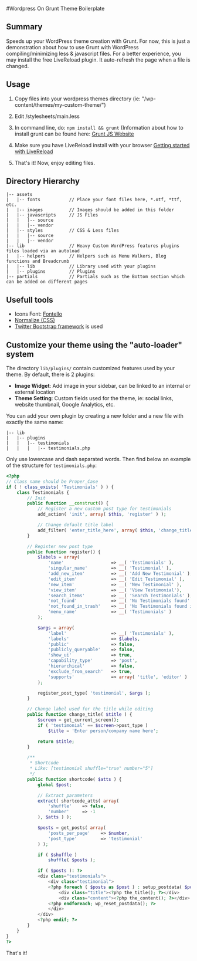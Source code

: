 #Wordpress On Grunt Theme Boilerplate

## Summary

Speeds up your WordPress theme creation with Grunt.
For now, this is just a demonstration about how to use Grunt with WordPress compiling/minimizing less & javascript files.
For a better experience, you may install the free LiveReload plugin. It auto-refresh the page when a file is changed.

## Usage

1. Copy files into your wordpress themes directory (ie: "/wp-content/themes/my-custom-theme/")

2. Edit /stylesheets/main.less

3. In command line, do: `npm install && grunt` (Information about how to install grunt can be found here: [Grunt JS Website](http://gruntjs.com)

4. Make sure you have LiveReload install with your browser [Getting started with LiveReload](http://livereload.com/#getting-started)

5. That's it! Now, enjoy editing files.

## Directory Hierarchy

```
|-- assets
|   |-- fonts           // Place your font files here, *.otf, *ttf, etc.
|   |-- images          // Images should be added in this folder
|   |-- javascripts     // JS Files
|   |   |-- source
|   |   |-- vendor
|   |-- styles          // CSS & Less files
|   |   |-- source
|   |   |-- vendor
|-- lib                 // Heavy Custom WordPress features plugins files loaded via an autoload
|   |-- helpers         // Helpers such as Menu Walkers, Blog functions and Breadcrumb
|   |-- lib             // Library used with your plugins
|   |-- plugins         // Plugins
|-- partials            // Partials such as the Bottom section which can be added on different pages
```

## Usefull tools

* Icons Font: [Fontello](http://fontello.com)
* [Normalize (CSS)](https://github.com/necolas/normalize.css)
* [Twitter Bootstrap framework](http://twitter.github.io/bootstrap) is used

## Customize your theme using the "auto-loader" system

The directory `lib/plugins/` contain customized features used by your theme. By default, there is 2 plugins:
* **Image Widget**: Add image in your sidebar, can be linked to an internal or external location
* **Theme Setting**: Custom fields used for the theme, ie: social links, website thumbnail, Google Analytics, etc.

You can add your own plugin by creating a new folder and a new file with exactly the same name:
```
|-- lib
|   |-- plugins
|   |   |-- testimonials
|   |   |   |-- testimonials.php
```

Only use lowercase and dash separated words.
Then find below an example of the structure for `testimonials.php`:
```php
<?php
// Class name should be Proper_Case
if ( ! class_exists( 'Testimonials' ) ) {
    class Testimonials {
        // Init
        public function __construct() {
            // Register a new custom post type for testimonials
            add_action( 'init', array( $this, 'register' ) );

            // Change default title label
            add_filter( 'enter_title_here', array( $this, 'change_title' ) );
        }

        // Register new post type
        public function register() {
            $labels = array(
                'name'                  => __( 'Testimonials' ),
                'singular_name'         => __( 'Testimonial' ),
                'add_new_item'          => __( 'Add New Testimonial' ),
                'edit_item'             => __( 'Edit Testimonial' ),
                'new_item'              => __( 'New Testimonial' ),
                'view_item'             => __( 'View Testimonial'),
                'search_items'          => __( 'Search Testimonials' ),
                'not_found'             => __( 'No Testimonials found' ),
                'not_found_in_trash'    => __( 'No Testimonials found in trash' ),
                'menu_name'             => __( 'Testimonials' )
            );

            $args = array(
                'label'                 => __( 'Testimonials' ),
                'labels'                => $labels,
                'public'                => false,
                'publicly_queryable'    => false,
                'show_ui'               => true,
                'capability_type'       => 'post',
                'hierarchical'          => false,
                'exclude_from_search'   => true,
                'supports'              => array( 'title', 'editor' )
            );

            register_post_type( 'testimonial', $args );
        }

        // Change label used for the title while editing
        public function change_title( $title ) {
            $screen = get_current_screen();
            if ( 'testimonial' == $screen->post_type )
                $title = 'Enter person/company name here';

            return $title;
        }

        /**
         * Shortcode
         * Like: [testimonial shuffle="true" number="5"]
         */
        public function shortcode( $atts ) {
            global $post;

            // Extract parameters
            extract( shortcode_atts( array(
                'shuffle'    => false,
                'number'     => -1
            ), $atts ) );

            $posts = get_posts( array(
                'posts_per_page'    => $number,
                'post_type'         => 'testimonial'
            ) );

            if ( $shuffle )
                shuffle( $posts );

            if ( $posts ): ?>
            <div class="testimonials">
                <div class="testimonial">
                <?php foreach ( $posts as $post ) : setup_postdata( $post ); ?>
                    <div class="title"><?php the_title(); ?></div>
                    <div class="content"><?php the_content(); ?></div>
                <?php endforeach; wp_reset_postdata(); ?>
                </div>
            </div>
            <?php endif; ?>
        }
    }
}
?>
```

That's it!